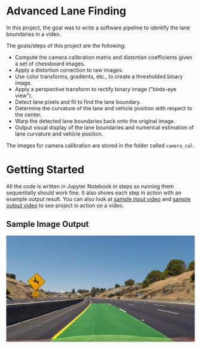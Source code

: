 # Advanced Lane Finding


In this project, the goal was to write a software pipeline to identify the lane boundaries in a video.

The goals/steps of this project are the following:

- Compute the camera calibration matrix and distortion coefficients given a set of chessboard images.
- Apply a distortion correction to raw images.
- Use color transforms, gradients, etc., to create a thresholded binary image.
- Apply a perspective transform to rectify binary image ("birds-eye view").
- Detect lane pixels and fit to find the lane boundary.
- Determine the curvature of the lane and vehicle position with respect to the center.
- Warp the detected lane boundaries back onto the original image.
- Output visual display of the lane boundaries and numerical estimation of lane curvature and vehicle position.

The images for camera calibration are stored in the folder called `camera_cal`.

# Getting Started

All the code is written in Jupyter Notebook in steps so running them sequentially should work fine. It also shows each step in action with an example output result. You can also look at [sample input video](project_video.mp4) and [sample output video](project_video_detected.mp4) to see project in action on a video.

## Sample Image Output

![Sample output image](output_images/test_images/test2.jpg)

